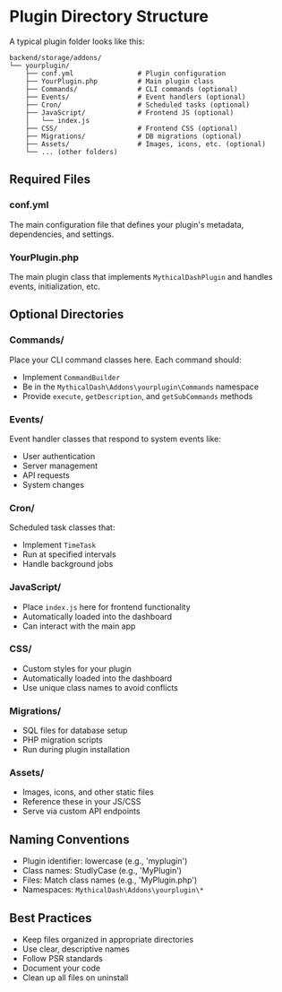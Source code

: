 # Plugin Directory Structure

A typical plugin folder looks like this:

```
backend/storage/addons/
└── yourplugin/
    ├── conf.yml                # Plugin configuration
    ├── YourPlugin.php          # Main plugin class
    ├── Commands/               # CLI commands (optional)
    ├── Events/                 # Event handlers (optional)
    ├── Cron/                   # Scheduled tasks (optional)
    ├── JavaScript/             # Frontend JS (optional)
    │   └── index.js
    ├── CSS/                    # Frontend CSS (optional)
    ├── Migrations/             # DB migrations (optional)
    ├── Assets/                 # Images, icons, etc. (optional)
    └── ... (other folders)
```

## Required Files

### conf.yml
The main configuration file that defines your plugin's metadata, dependencies, and settings.

### YourPlugin.php
The main plugin class that implements `MythicalDashPlugin` and handles events, initialization, etc.

## Optional Directories

### Commands/
Place your CLI command classes here. Each command should:
- Implement `CommandBuilder`
- Be in the `MythicalDash\Addons\yourplugin\Commands` namespace
- Provide `execute`, `getDescription`, and `getSubCommands` methods

### Events/
Event handler classes that respond to system events like:
- User authentication
- Server management
- API requests
- System changes

### Cron/
Scheduled task classes that:
- Implement `TimeTask`
- Run at specified intervals
- Handle background jobs

### JavaScript/
- Place `index.js` here for frontend functionality
- Automatically loaded into the dashboard
- Can interact with the main app

### CSS/
- Custom styles for your plugin
- Automatically loaded into the dashboard
- Use unique class names to avoid conflicts

### Migrations/
- SQL files for database setup
- PHP migration scripts
- Run during plugin installation

### Assets/
- Images, icons, and other static files
- Reference these in your JS/CSS
- Serve via custom API endpoints

## Naming Conventions
- Plugin identifier: lowercase (e.g., 'myplugin')
- Class names: StudlyCase (e.g., 'MyPlugin')
- Files: Match class names (e.g., 'MyPlugin.php')
- Namespaces: `MythicalDash\Addons\yourplugin\*`

## Best Practices
- Keep files organized in appropriate directories
- Use clear, descriptive names
- Follow PSR standards
- Document your code
- Clean up all files on uninstall 